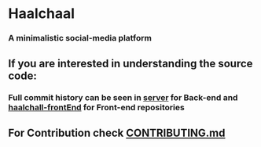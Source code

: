 # Haalchaal
### A minimalistic social-media platform
## If you are interested in understanding the source code:
### Full commit history can be seen in [server](https://github.com/Himanshunitrr/server) for Back-end and [haalchall-frontEnd](https://github.com/Himanshunitrr/haalchaal-frontEnd) for Front-end repositories

## For Contribution check [CONTRIBUTING.md](https://github.com/Himanshunitrr/Haalchaal/blob/master/CONTRIBUTING.md)
